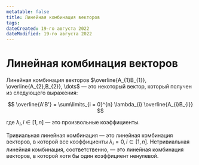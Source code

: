 ```yaml
---
metatable: false
title: Линейная комбинация векторов
tags:
dateCreated: 19-го августа 2022
dateModified: 19-го августа 2022
---
```

# Линейная комбинация векторов

Линейная комбинация векторов $\overline{A_{1}B_{1}}, \overline{A_{2},B_{2}}, \dots$ — это некоторый вектор, который получен из следующего выражения:

$$
\overline{A'B'} = \sum\limits_{i = 0}^{n} \lambda_{i} \overline{A_{i}B_{i}}
$$

где $\lambda_{i}, i \in [1, n]$ — это произвольные коэффициенты.

Тривиальная линейная комбинация — это линейная комбинация векторов, в которой все коэффициенты $\lambda_{i} = 0, i \in [1, n]$. Нетривиальная линейная комбинация, соответственно, — это линейная комбинация векторов, в которой хотя бы один коэффициент ненулевой.  